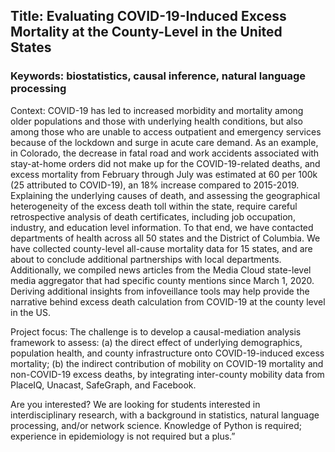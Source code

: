 ## Title: Evaluating COVID-19-Induced Excess Mortality at the County-Level in the United States

### Keywords: biostatistics, causal inference, natural language processing

Context: COVID-19 has led to increased morbidity and mortality among older populations and those with underlying health conditions, but also among those who are unable to access outpatient and emergency services because of the lockdown and surge in acute care demand. As an example, in Colorado, the decrease in fatal road and work accidents associated with stay-at-home orders did not make up for the COVID-19-related deaths, and excess mortality from February through July was estimated at 60 per 100k (25 attributed to COVID-19), an 18% increase compared to 2015-2019. Explaining the underlying causes of death, and assessing the geographical heterogeneity of the excess death toll within the state, require careful retrospective analysis of death certificates, including job occupation, industry, and education level information. To that end, we have contacted departments of health across all 50 states and the District of Columbia. We have collected county-level all-cause mortality data for 15 states, and are about to conclude additional partnerships with local departments. Additionally, we compiled news articles from the Media Cloud state-level media aggregator that had specific county mentions since March 1, 2020. Deriving additional insights from infoveillance tools may help provide the narrative behind excess death calculation from COVID-19 at the county level in the US.

Project focus: The challenge is to develop a causal-mediation analysis framework to assess: (a) the direct effect of underlying demographics, population health, and county infrastructure onto COVID-19-induced excess mortality; (b) the indirect contribution of mobility on COVID-19 mortality and non-COVID-19 excess deaths, by integrating inter-county mobility data from PlaceIQ, Unacast, SafeGraph, and Facebook. 

Are you interested? We are looking for students interested in interdisciplinary research, with a background in statistics, natural language processing, and/or network science. Knowledge of Python is required; experience in epidemiology is not required but a plus.”
